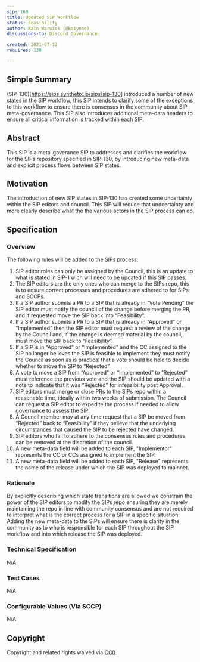 ```yaml
---
sip: 160
title: Updated SIP Workflow
status: Feasibility
author: Kain Warwick (@kaiynne)
discussions-to: Discord Governance

created: 2021-07-13
requires: 130

---
```


## Simple Summary
(SIP-130)[https://sips.synthetix.io/sips/sip-130] introduced a number of new states in the SIP workflow, this SIP intends to clarify some of the exceptions to this workflow to ensure there is consensus in the community about SIP meta-governance. This SIP also introduces additional meta-data headers to ensure all critical information is tracked within each SIP.

## Abstract
<!--A short (~200 word) description of the proposed change, the abstract should clearly describe the proposed change. This is what *will* be done if the SIP is implemented, not *why* it should be done or *how* it will be done. If the SIP proposes deploying a new contract, write, "we propose to deploy a new contract that will do x".-->
This SIP is a meta-goverance SIP to addresses and clarifies the workflow for the SIPs repository specified in SIP-130, by introducing new meta-data and explicit process flows between SIP states.

## Motivation
<!--This is the problem statement. This is the *why* of the SIP. It should clearly explain *why* the current state of the protocol is inadequate.  It is critical that you explain *why* the change is needed, if the SIP proposes changing how something is calculated, you must address *why* the current calculation is innaccurate or wrong. This is not the place to describe how the SIP will address the issue!-->
The introduction of new SIP states in SIP-130 has created some uncertainty within the SIP editors and council. This SIP will reduce that undcertainty and more clearly describe what the the various actors in the SIP process can do.

## Specification
<!--The specification should describe the syntax and semantics of any new feature, there are five sections
1. Overview
2. Rationale
3. Technical Specification
4. Test Cases
5. Configurable Values
-->

### Overview
<!--This is a high level overview of *how* the SIP will solve the problem. The overview should clearly describe how the new feature will be implemented.-->
The following rules will be added to the SIPs process:

1. SIP editor roles can only be assigned by the Council, this is an update to what is stated in SIP-1 wich will need to be updated if this SIP passes.
2. The SIP editors are the only ones who can merge to the SIPs repo, this is to ensure correct processes and procedures are adhered to for SIPs and SCCPs.
3. If a SIP author submits a PR to a SIP that is already in “Vote Pending” the SIP editor must notify the council of the change before merging the PR, and if requested move the SIP back into “Feasibility”.
4. If a SIP author submits a PR to a SIP that is already in “Approved” or “Implemented” then the SIP editor must request a review of the change by the Council and, if the change is deemed material by the council, must move the SIP back to “Feasibility”.
5. If a SIP is in “Approved” or “Implemented” and the CC assigned to the SIP no longer believes the SIP is feasible to implement they must notify the Council as soon as is practical that a vote should be held to decide whether to move the SIP to “Rejected”.
6. A vote to move a SIP from “Approved” or “Implemented” to “Rejected” must reference the previous vote and the SIP should be updated with a note to indicate that it was “Rejected” for infeasibility post Approval.
7. SIP editors must merge or close PRs to the SIPs repo within a reasonable time, ideally within two weeks of submission. The Council can request a SIP editor to expedite the process if needed to allow governance to assess the SIP.
8. A Council member may at any time request that a SIP be moved from “Rejected” back to “Feasibility” if they believe that the underlying circumstances that caused the SIP to be rejected have changed.
9. SIP editors who fail to adhere to the consensus rules and procedures can be removed at the discretion of the council.
10. A new meta-data field will be added to each SIP, "Implementor" represents the CC or CCs assigned to implement the SIP.
11. A new meta-data field will be added to each SIP, "Release" represents the name of the release under which the SIP was deployed to mainnet.

### Rationale
<!--This is where you explain the reasoning behind how you propose to solve the problem. Why did you propose to implement the change in this way, what were the considerations and trade-offs. The rationale fleshes out what motivated the design and why particular design decisions were made. It should describe alternate designs that were considered and related work. The rationale may also provide evidence of consensus within the community, and should discuss important objections or concerns raised during discussion.-->
By explicitly describing which state transitions are allowed we constrain the power of the SIP editors to modify the SIPs repo ensuring they are merely maintaining the repo in line with community consensus and are not required to interpret what is the correct process for a SIP in a specific situation. Adding the new meta-data to the SIPs will ensure there is clarity in the community as to who is responsible for each SIP throughout the SIP workflow and into which release the SIP was deployed.

### Technical Specification
<!--The technical specification should outline the public API of the changes proposed. That is, changes to any of the interfaces Synthetix currently exposes or the creations of new ones.-->
N/A

### Test Cases
<!--Test cases for an implementation are mandatory for SIPs but can be included with the implementation..-->
N/A

### Configurable Values (Via SCCP)
<!--Please list all values configurable via SCCP under this implementation.-->
N/A

## Copyright
Copyright and related rights waived via [CC0](https://creativecommons.org/publicdomain/zero/1.0/).
